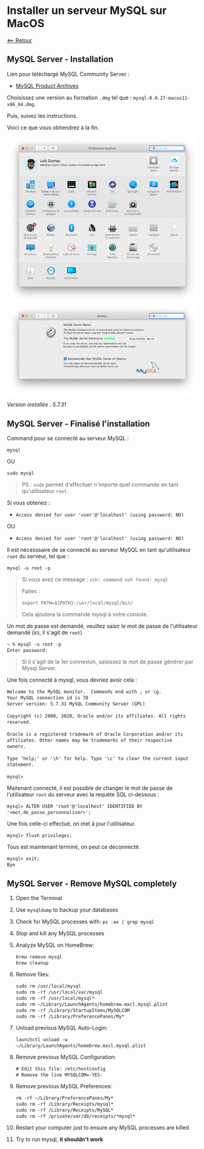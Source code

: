 # Installer un serveur MySQL sur MacOS

[<== Retour](./)

## MySQL Server - Installation

Lien pour téléchargé MySQL Community Server :

- [MySQL Product Archives](https://downloads.mysql.com/archives/community/)

Choisissez une version au formation `.dmg` tel que : `mysql-8.0.27-macos11-x86_64.dmg`.

Puis, suivez les instructions.

Voici ce que vous obtiendrez à la fin.

![001](_img/001.png)
![002](_img/002.png)

*Version installée : 5.7.31*

## MySQL Server - Finalisé l'installation

Command pour se connecté au serveur MySQL :

```
mysql
```

OU

```
sudo mysql
```

> PS : `sudo` permet d'effectuer n'importe quel commande en tant qu'utilisateur `root`.

Si vous obtenez :

- `Access denied for user 'user'@'localhost' (using password: NO)`
 
OU

- `Access denied for user 'root'@'localhost' (using password: NO)`

Il est nécesssaire de se connecté au serveur MySQL en tant qu'utilisateur `root` du serveur, tel que :
 
```
mysql -u root -p
```

> Si vous avez ce message : `zsh: command not found: mysql`
> 
> Faites :
> 
> ```
> export PATH=${PATH}:/usr/local/mysql/bin/
> ```
> 
> Cela ajoutera la commande mysql à votre console.

Un mot de passe est demandé, veuillez saisir le mot de passe de l'utilisateur demandé (ici, il s'agit de `root`)

```
~ % mysql -u root -p
Enter password: 
```

> Si il s'agit de la 1er connexion, saisissez le mot de passe générer par Mysql Server.

Une fois connecté à mysql, vous devriez avoir cela :

```
Welcome to the MySQL monitor.  Commands end with ; or \g.
Your MySQL connection id is 78
Server version: 5.7.31 MySQL Community Server (GPL)

Copyright (c) 2000, 2020, Oracle and/or its affiliates. All rights reserved.

Oracle is a registered trademark of Oracle Corporation and/or its
affiliates. Other names may be trademarks of their respective
owners.

Type 'help;' or '\h' for help. Type '\c' to clear the current input statement.

mysql> 
```

Maitenant connecté, il est possible de changer le mot de passe de l'utilisateur `root` du serveur avec la requète SQL ci-dessous :

```
mysql> ALTER USER 'root'@'localhost' IDENTIFIED BY '<mot_de_passe_personnaliser>';
```

Une fois celle-ci effectué, on met à jour l'utilisateur.

```
mysql> flush privileges;
```

Tous est maintenant terminé, on peut ce déconnecté.

```
mysql> exit;
Bye
```

## MySQL Server - Remove MySQL completely

1. Open the Terminal
2. Use `mysqldump` to backup your databases
3. Check for MySQL processes with: `ps -ax | grep mysql`
4. Stop and kill any MySQL processes
5. Analyze MySQL on HomeBrew: 
        
	```
	brew remove mysql
	brew cleanup
	```

6. Remove files: 

    ```
    sudo rm /usr/local/mysql
    sudo rm -rf /usr/local/var/mysql
    sudo rm -rf /usr/local/mysql*
    sudo rm ~/Library/LaunchAgents/homebrew.mxcl.mysql.plist
    sudo rm -rf /Library/StartupItems/MySQLCOM
    sudo rm -rf /Library/PreferencePanes/My*
    ```

7. Unload previous MySQL Auto-Login: 
        
    ```
    launchctl unload -w ~/Library/LaunchAgents/homebrew.mxcl.mysql.plist
    ```
        
8. Remove previous MySQL Configuration: 

    ```
    # Edit this file: /etc/hostconfig
    # Remove the line MYSQLCOM=-YES-
    ```
        
9. Remove previous MySQL Preferences: 
    
    ```
    rm -rf ~/Library/PreferencePanes/My*
    sudo rm -rf /Library/Receipts/mysql*
    sudo rm -rf /Library/Receipts/MySQL*
    sudo rm -rf /private/var/db/receipts/*mysql*
    ```
    
10. Restart your computer just to ensure any MySQL processes are killed
11. Try to run mysql, **it shouldn't work**

